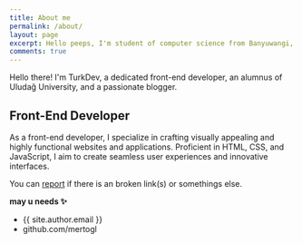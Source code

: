 ```yaml
---
title: About me
permalink: /about/
layout: page
excerpt: Hello peeps, I'm student of computer science from Banyuwangi, living in Jogjakarta. This blog for documentation about my programming journey, running on jekyll, hosting on netlify and using my own simple theme.
comments: true
---
```


Hello there! I'm TurkDev, a dedicated front-end developer, an alumnus of Uludağ University, and a passionate blogger.

<h2>Front-End Developer</h2>
As a front-end developer, I specialize in crafting visually appealing and highly functional websites and applications. Proficient in HTML, CSS, and JavaScript, I aim to create seamless user experiences and innovative interfaces.

You can [report](http://github.com/piharpi/jekyll-klise/issues/new) if there is an broken link(s) or somethings else.

**may u needs ✨**

- {{ site.author.email }}
- github.com/mertogl
